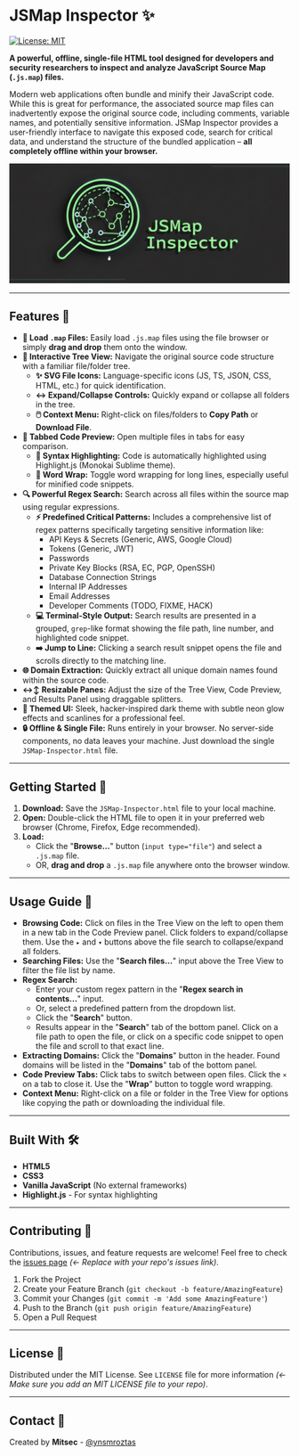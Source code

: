 # JSMap Inspector ✨

[![License: MIT](https://img.shields.io/badge/License-MIT-yellow.svg)](https://opensource.org/licenses/MIT)

**A powerful, offline, single-file HTML tool designed for developers and security researchers to inspect and analyze JavaScript Source Map (`.js.map`) files.**

Modern web applications often bundle and minify their JavaScript code. While this is great for performance, the associated source map files can inadvertently expose the original source code, including comments, variable names, and potentially sensitive information. JSMap Inspector provides a user-friendly interface to navigate this exposed code, search for critical data, and understand the structure of the bundled application – **all completely offline within your browser.**

![JSMap Inspector Screenshot](JSMapInspector.png.jpg) 

---

## Features 🚀

* **📂 Load `.map` Files:** Easily load `.js.map` files using the file browser or simply **drag and drop** them onto the window.
* **🌳 Interactive Tree View:** Navigate the original source code structure with a familiar file/folder tree.
    * **✨ SVG File Icons:** Language-specific icons (JS, TS, JSON, CSS, HTML, etc.) for quick identification.
    * **↔️ Expand/Collapse Controls:** Quickly expand or collapse all folders in the tree.
    * **🖱️ Context Menu:** Right-click on files/folders to **Copy Path** or **Download File**.
* **📑 Tabbed Code Preview:** Open multiple files in tabs for easy comparison.
    * **🎨 Syntax Highlighting:** Code is automatically highlighted using Highlight.js (Monokai Sublime theme).
    * **📜 Word Wrap:** Toggle word wrapping for long lines, especially useful for minified code snippets.
* **🔍 Powerful Regex Search:** Search across all files within the source map using regular expressions.
    * **⚡ Predefined Critical Patterns:** Includes a comprehensive list of regex patterns specifically targeting sensitive information like:
        * API Keys & Secrets (Generic, AWS, Google Cloud)
        * Tokens (Generic, JWT)
        * Passwords
        * Private Key Blocks (RSA, EC, PGP, OpenSSH)
        * Database Connection Strings
        * Internal IP Addresses
        * Email Addresses
        * Developer Comments (TODO, FIXME, HACK)
    * **💻 Terminal-Style Output:** Search results are presented in a grouped, `grep`-like format showing the file path, line number, and highlighted code snippet.
    * **➡️ Jump to Line:** Clicking a search result snippet opens the file and scrolls directly to the matching line.
* **🌐 Domain Extraction:** Quickly extract all unique domain names found within the source code.
* **↔️↕️ Resizable Panes:** Adjust the size of the Tree View, Code Preview, and Results Panel using draggable splitters.
* **🎨 Themed UI:** Sleek, hacker-inspired dark theme with subtle neon glow effects and scanlines for a professional feel.
* **🔒 Offline & Single File:** Runs entirely in your browser. No server-side components, no data leaves your machine. Just download the single `JSMap-Inspector.html` file.

---

## Getting Started 🏁

1.  **Download:** Save the `JSMap-Inspector.html` file to your local machine.
2.  **Open:** Double-click the HTML file to open it in your preferred web browser (Chrome, Firefox, Edge recommended).
3.  **Load:**
    * Click the "**Browse...**" button (`input type="file"`) and select a `.js.map` file.
    * OR, **drag and drop** a `.js.map` file anywhere onto the browser window.

---

## Usage Guide 🧭

* **Browsing Code:** Click on files in the Tree View on the left to open them in a new tab in the Code Preview panel. Click folders to expand/collapse them. Use the `▸` and `▾` buttons above the file search to collapse/expand all folders.
* **Searching Files:** Use the "**Search files...**" input above the Tree View to filter the file list by name.
* **Regex Search:**
    * Enter your custom regex pattern in the "**Regex search in contents...**" input.
    * Or, select a predefined pattern from the dropdown list.
    * Click the "**Search**" button.
    * Results appear in the "**Search**" tab of the bottom panel. Click on a file path to open the file, or click on a specific code snippet to open the file and scroll to that exact line.
* **Extracting Domains:** Click the "**Domains**" button in the header. Found domains will be listed in the "**Domains**" tab of the bottom panel.
* **Code Preview Tabs:** Click tabs to switch between open files. Click the `×` on a tab to close it. Use the "**Wrap**" button to toggle word wrapping.
* **Context Menu:** Right-click on a file or folder in the Tree View for options like copying the path or downloading the individual file.

---

## Built With 🛠️

* **HTML5**
* **CSS3**
* **Vanilla JavaScript** (No external frameworks)
* **Highlight.js** - For syntax highlighting

---

## Contributing 🤝

Contributions, issues, and feature requests are welcome! Feel free to check the [issues page](LINK_TO_ISSUES_PAGE) *(<- Replace with your repo's issues link)*.

1.  Fork the Project
2.  Create your Feature Branch (`git checkout -b feature/AmazingFeature`)
3.  Commit your Changes (`git commit -m 'Add some AmazingFeature'`)
4.  Push to the Branch (`git push origin feature/AmazingFeature`)
5.  Open a Pull Request

---

## License 📜

Distributed under the MIT License. See `LICENSE` file for more information *(<- Make sure you add an MIT LICENSE file to your repo)*.

---

## Contact 👤


Created by **Mitsec** - [@ynsmroztas](https://x.com/ynsmroztas)
